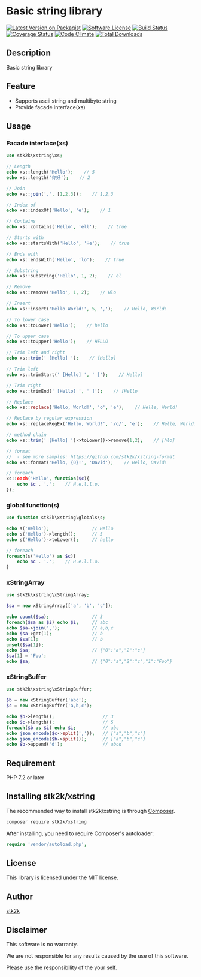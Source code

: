 Basic string library
=======================

[![Latest Version on Packagist](https://img.shields.io/packagist/v/stk2k/xstring.svg?style=flat-square)](https://packagist.org/packages/stk2k/xstring)
[![Software License](https://img.shields.io/badge/license-MIT-brightgreen.svg?style=flat-square)](LICENSE.md)
[![Build Status](https://travis-ci.org/stk2k/xstring.svg?branch=master)](https://travis-ci.org/stk2k/xstring)
[![Coverage Status](https://coveralls.io/repos/github/stk2k/xstring/badge.svg?branch=master)](https://coveralls.io/github/stk2k/xstring?branch=master)
[![Code Climate](https://codeclimate.com/github/stk2k/xstring/badges/gpa.svg)](https://codeclimate.com/github/stk2k/xstring)
[![Total Downloads](https://img.shields.io/packagist/dt/stk2k/xstring.svg?style=flat-square)](https://packagist.org/packages/stk2k/xstring)

## Description

Basic string library


## Feature

   - Supports ascii string and multibyte string
   - Provide facade interface(xs)

## Usage

### Facade interface(xs)

```php
use stk2k\xstring\xs;

// Length
echo xs::length('Hello');    // 5
echo xs::length('你好');    // 2

// Join
echo xs::join(',', [1,2,3]);    // 1,2,3

// Index of
echo xs::indexOf('Hello', 'e');    // 1

// Contains
echo xs::contains('Hello', 'ell');    // true

// Starts with
echo xs::startsWith('Hello', 'He');    // true

// Ends with
echo xs::endsWith('Hello', 'lo');    // true

// Substring
echo xs::substring('Hello', 1, 2);    // el

// Remove
echo xs::remove('Hello', 1, 2);    // Hlo

// Insert
echo xs::insert('Hello World!', 5, ',');    // Hello, World!

// To lower case
echo xs::toLower('Hello');    // hello

// To upper case
echo xs::toUpper('Hello');    // HELLO

// Trim left and right
echo xs::trim(' [Hello] ');    // [Hello]

// Trim left
echo xs::trimStart(' [Hello] ', ' [');    // Hello]

// Trim right
echo xs::trimEnd(' [Hello] ', ' ]');    // [Hello

// Replace
echo xs::replace('Hello, World!', 'o', 'e');    // Helle, Werld!

// Replace by regular expression
echo xs::replaceRegEx('Hello, World!', '/o/', 'e');    // Helle, Werld!

// method chain
echo xs::trim(' [Hello] ')->toLower()->remove(1,2);    // [hlo]

// format
//  - see more samples: https://github.com/stk2k/xstring-format
echo xs::format('Hello, {0}!', 'David');    // Hello, David!

// foreach
xs::each('Hello', function($c){
    echo $c . '.';    // H.e.l.l.o.
});
```

### global function(s)

```php
use function stk2k\xstring\globals\s;

echo s('Hello');                // Hello
echo s('Hello')->length();      // 5
echo s('Hello')->toLower();     // hello

// foreach
foreach(s('Hello') as $c){
    echo $c . '.';    // H.e.l.l.o.
}

```

### xStringArray

```php
use stk2k\xstring\xStringArray;

$sa = new xStringArray(['a', 'b', 'c']);

echo count($sa);                // 3
foreach($sa as $i) echo $i;     // abc
echo $sa->join(',');            // a,b,c
echo $sa->get(1);               // b
echo $sa[1];                    // b
unset($sa[1]);
echo $sa;                       // {"0":"a","2":"c"}
$sa[1] = 'Foo';
echo $sa;                       // {"0":"a","2":"c","1":"Foo"}
```

### xStringBuffer

```php
use stk2k\xstring\xStringBuffer;

$b = new xStringBuffer('abc');
$c = new xStringBuffer('a,b,c');

echo $b->length();                  // 3
echo $c->length();                  // 5
foreach($b as $i) echo $i;          // abc
echo json_encode($c->split(','));   // ["a","b","c"]
echo json_encode($b->split());      // ["a","b","c"]
echo $b->append('d');               // abcd
```


## Requirement

PHP 7.2 or later

## Installing stk2k/xstring

The recommended way to install stk2k/xstring is through
[Composer](http://getcomposer.org).

```bash
composer require stk2k/xstring
```

After installing, you need to require Composer's autoloader:

```php
require 'vendor/autoload.php';
```

## License
This library is licensed under the MIT license.

## Author

[stk2k](https://github.com/stk2k)

## Disclaimer

This software is no warranty.

We are not responsible for any results caused by the use of this software.

Please use the responsibility of the your self.
